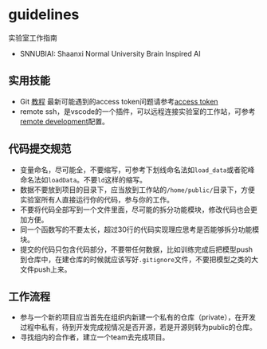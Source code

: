 # guidelines
实验室工作指南
- SNNUBIAI: Shaanxi Normal University Brain Inspired AI
## 实用技能
- Git [教程](https://geeeeeeeeek.github.io/git-recipes/)  最新可能遇到的access token问题请参考[access token](https://blog.csdn.net/yjw123456/article/details/119696726)
- remote ssh，是vscode的一个插件，可以远程连接实验室的工作站，可参考[remote development](https://blog.csdn.net/qq_38120851/article/details/107696066)配置。

## 代码提交规范
- 变量命名，尽可能全，不要缩写，可参考下划线命名法如`load_data`或者驼峰命名法如`loadData`。不要`ld`这样的缩写。
- 数据不要放到项目的目录下，应当放到工作站的`/home/public/`目录下，方便实验室所有人直接运行你的代码，参与你的工作。
- 不要将代码全部写到一个文件里面，尽可能的拆分功能模块，修改代码也会更加方便。
- 同一个函数写的不要太长，超过30行的代码实现理应思考是否能够拆分功能模块。
- 提交的代码只包含代码部分，不要带任何数据，比如训练完成后把模型push到仓库中，在建仓库的时候就应该写好`.gitignore`文件，不要把模型之类的大文件push上来。

## 工作流程
- 参与一个新的项目应当首先在组织内新建一个私有的仓库（private），在开发过程中私有，待到开发完成视情况是否开源，若是开源则转为public的仓库。
- 寻找组内的合作者，建立一个team去完成项目。
